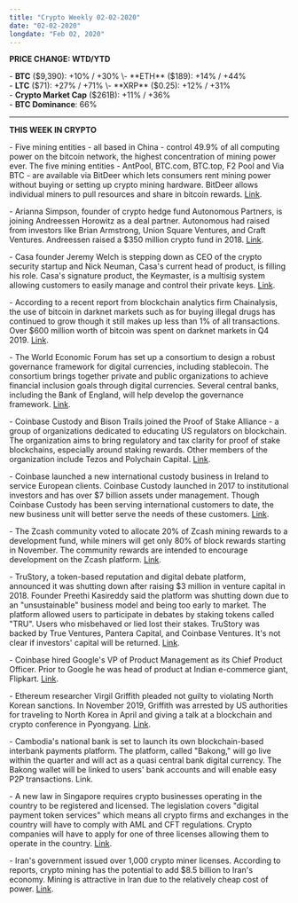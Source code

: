 ```yaml
---
title: "Crypto Weekly 02-02-2020"
date: "02-02-2020"
longdate: "Feb 02, 2020"
---
```


**PRICE CHANGE: WTD/YTD**

\- **BTC** ($9,390): +10% / +30%  
\- **ETH** ($189): +14% / +44%  
\- **LTC** ($71): +27% / +71%  
\- **XRP** ($0.25): +12% / +31%  
\- **Crypto Market Cap** ($261B): +11% / +36%  
\- **BTC Dominance**: 66%



---

**THIS WEEK IN CRYPTO**

\- Five mining entities - all based in China - control 49.9% of all computing power on the bitcoin network, the highest concentration of mining power ever. The five mining entities - AntPool, BTC.com, BTC.top, F2 Pool and Via BTC - are available via BitDeer which lets consumers rent mining power without buying or setting up crypto mining hardware. BitDeer allows individual miners to pull resources and share in bitcoin rewards. [Link](https://www.bloomberg.com/news/articles/2020-01-31/bitcoin-s-network-operations-are-controlled-by-five-companies).   
  
\- Arianna Simpson, founder of crypto hedge fund Autonomous Partners, is joining Andreessen Horowitz as a deal partner. Autonomous had raised from investors like Brian Armstrong, Union Square Ventures, and Craft Ventures. Andreessen raised a $350 million crypto fund in 2018. [Link](https://twitter.com/ariannasimpson/status/1223330388778590208?s=21).   
  
\- Casa founder Jeremy Welch is stepping down as CEO of the crypto security startup and Nick Neuman, Casa's current head of product, is filling his role. Casa's signature product, the Keymaster, is a multisig system allowing customers to easily manage and control their private keys. [Link](https://www.theblockcrypto.com/post/54619/crypto-security-firm-casa-shifts-its-focus-from-selling-bitcoin-nodes-to-improving-its-multisig-solution).   
  
\- According to a recent report from blockchain analytics firm Chainalysis, the use of bitcoin in darknet markets such as for buying illegal drugs has continued to grow though it still makes up less than 1% of all transactions. Over $600 million worth of bitcoin was spent on darknet markets in Q4 2019. [Link](https://blog.chainalysis.com/reports/darknet-markets-cryptocurrency-2019).   
  
\- The World Economic Forum has set up a consortium to design a robust governance framework for digital currencies, including stablecoin. The consortium brings together private and public organizations to achieve financial inclusion goals through digital currencies. Several central banks, including the Bank of England, will help develop the governance framework. [Link](https://www.weforum.org/press/2020/01/governing-the-coin-world-economic-forum-announces-global-consortium-for-digital-currency-governance/).   
  
\- Coinbase Custody and Bison Trails joined the Proof of Stake Alliance - a group of organizations dedicated to educating US regulators on blockchain. The organization aims to bring regulatory and tax clarity for proof of stake blockchains, especially around staking rewards. Other members of the organization include Tezos and Polychain Capital. [Link](https://www.theblockcrypto.com/post/54511/coinbase-custody-and-bison-trails-join-proof-of-stake-alliance-seeking-to-bring-tax-clarity).   
  
\- Coinbase launched a new international custody business in Ireland to service European clients. Coinbase Custody launched in 2017 to institutional investors and has over $7 billion assets under management. Though Coinbase Custody has been serving international customers to date, the new business unit will better serve the needs of these customers. [Link](https://www.theblockcrypto.com/linked/54416/coinbase-spins-up-new-custody-business-in-ireland-to-service-european-clients).   
  
\- The Zcash community voted to allocate 20% of Zcash mining rewards to a development fund, while miners will get only 80% of block rewards starting in November. The community rewards are intended to encourage development on the Zcash platform. [Link](https://electriccoin.co/blog/dev-fund-poll-shows-consensus/).   
  
\- TruStory, a token-based reputation and digital debate platform, announced it was shutting down after raising $3 million in venture capital in 2018. Founder Preethi Kasireddy said the platform was shutting down due to an "unsustainable" business model and being too early to market. The platform allowed users to participate in debates by staking tokens called "TRU". Users who misbehaved or lied lost their stakes. TruStory was backed by True Ventures, Pantera Capital, and Coinbase Ventures. It's not clear if investors' capital will be returned. [Link](https://medium.com/trustory-app/why-trustory-is-shutting-down-6d50175628eb).   
  
\- Coinbase hired Google's VP of Product Management as its Chief Product Officer. Prior to Google he was head of product at Indian e-commerce giant, Flipkart. [Link](https://blog.coinbase.com/welcome-surojit-chatterjee-coinbases-chief-product-officer-c611d156610a).   
  
\- Ethereum researcher Virgil Griffith pleaded not guilty to violating North Korean sanctions. In November 2019, Griffith was arrested by US authorities for traveling to North Korea in April and giving a talk at a blockchain and crypto conference in Pyongyang. [Link](https://www.coindesk.com/ethereum-dev-virgil-griffith-pleads-not-guilty-to-violating-north-korea-sanctions).   
  
\- Cambodia's national bank is set to launch its own blockchain-based interbank payments platform. The platform, called "Bakong," will go live within the quarter and will act as a quasi central bank digital currency. The Bakong wallet will be linked to users' bank accounts and will enable easy P2P transactions. Link.   
  
\- A new law in Singapore requires crypto businesses operating in the country to be registered and licensed. The legislation covers "digital payment token services" which means all crypto firms and exchanges in the country will have to comply with AML and CFT regulations. Crypto companies will have to apply for one of three licenses allowing them to operate in the country. [Link](https://www.theblockcrypto.com/post/54159/new-singapore-law-requires-crypto-firms-to-be-licensed-in-the-country).   
  
\- Iran's government issued over 1,000 crypto miner licenses. According to reports, crypto mining has the potential to add $8.5 billion to Iran's economy. Mining is attractive in Iran due to the relatively cheap cost of power. [Link](https://financialtribune.com/articles/business-and-markets/101865/1000-cryptocurrency-miners-given-permits).